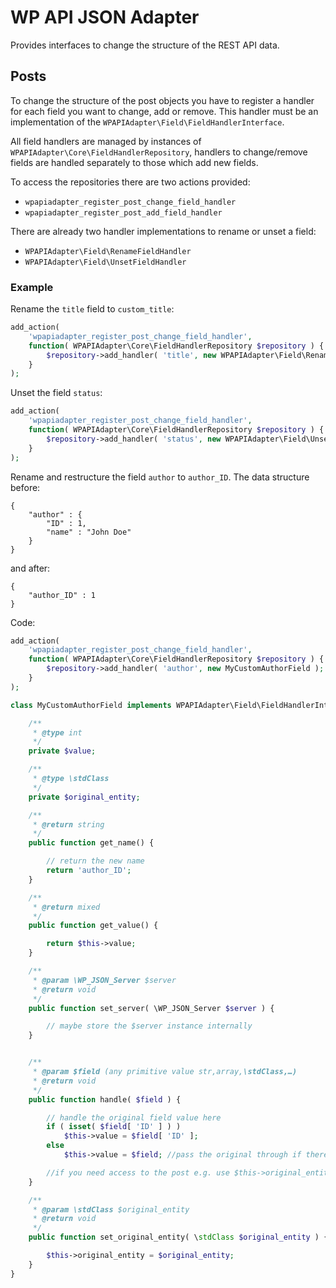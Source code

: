 # WP API JSON Adapter
Provides interfaces to change the structure of the REST API data.

## Posts

To change the structure of the post objects you have to register a handler for each field you want to change, add or
remove. This handler must be an implementation of the `WPAPIAdapter\Field\FieldHandlerInterface`.

All field handlers are managed by instances of `WPAPIAdapter\Core\FieldHandlerRepository`, handlers to change/remove fields
are handled separately to those which add new fields.

To access the repositories there are two actions provided:
 * `wpapiadapter_register_post_change_field_handler`
 * `wpapiadapter_register_post_add_field_handler`

There are already two handler implementations to rename or unset a field:
  * `WPAPIAdapter\Field\RenameFieldHandler`
  * `WPAPIAdapter\Field\UnsetFieldHandler`

### Example

Rename the `title` field to `custom_title`:

```php
add_action(
	'wpapiadapter_register_post_change_field_handler',
	function( WPAPIAdapter\Core\FieldHandlerRepository $repository ) {
		$repository->add_handler( 'title', new WPAPIAdapter\Field\RenameFieldHandler( 'custom_title' );
	}
);
```

Unset the field `status`:

```php
add_action(
	'wpapiadapter_register_post_change_field_handler',
	function( WPAPIAdapter\Core\FieldHandlerRepository $repository ) {
		$repository->add_handler( 'status', new WPAPIAdapter\Field\UnsetFieldHander );
	}
);
```

Rename and restructure the field `author` to `author_ID`. The data structure before:

```
{
	"author" : {
		"ID" : 1,
		"name" : "John Doe"
	}
}
```
and after:
```
{
	"author_ID" : 1
}
```

Code:
```php
add_action(
	'wpapiadapter_register_post_change_field_handler',
	function( WPAPIAdapter\Core\FieldHandlerRepository $repository ) {
		$repository->add_handler( 'author', new MyCustomAuthorField );
	}
);

class MyCustomAuthorField implements WPAPIAdapter\Field\FieldHandlerInterface {

	/**
	 * @type int
	 */
	private $value;

	/**
	 * @type \stdClass
	 */
	private $original_entity;

	/**
     * @return string
     */
    public function get_name() {

        // return the new name
        return 'author_ID';
    }

    /**
     * @return mixed
     */
    public function get_value() {

        return $this->value;
    }

    /**
     * @param \WP_JSON_Server $server
     * @return void
     */
    public function set_server( \WP_JSON_Server $server ) {

        // maybe store the $server instance internally
    }


    /**
     * @param $field (any primitive value str,array,\stdClass,…)
     * @return void
     */
    public function handle( $field ) {

        // handle the original field value here
        if ( isset( $field[ 'ID' ] ) )
            $this->value = $field[ 'ID' ];
        else
            $this->value = $field; //pass the original through if there is an unexpected structure

        //if you need access to the post e.g. use $this->original_entity->ID 
    }

    /**
     * @param \stdClass $original_entity
     * @return void
     */
    public function set_original_entity( \stdClass $original_entity ) {

        $this->original_entity = $original_entity;
    }
}
```